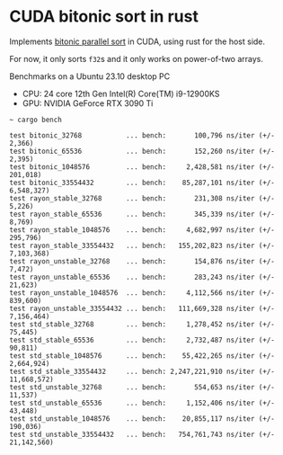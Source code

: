 # CUDA bitonic sort in rust

Implements [bitonic parallel
sort](https://en.m.wikipedia.org/wiki/Bitonic_sorter) in CUDA, using
rust for the host side.

For now, it only sorts `f32`s and it only works on power-of-two arrays.

Benchmarks on a Ubuntu 23.10 desktop PC
- CPU: 24 core 12th Gen Intel(R) Core(TM) i9-12900KS
- GPU: NVIDIA GeForce RTX 3090 Ti

```
~ cargo bench

test bitonic_32768           ... bench:       100,796 ns/iter (+/- 2,366)
test bitonic_65536           ... bench:       152,260 ns/iter (+/- 2,395)
test bitonic_1048576         ... bench:     2,428,581 ns/iter (+/- 201,018)
test bitonic_33554432        ... bench:    85,287,101 ns/iter (+/- 6,548,327)
test rayon_stable_32768      ... bench:       231,308 ns/iter (+/- 5,226)
test rayon_stable_65536      ... bench:       345,339 ns/iter (+/- 8,769)
test rayon_stable_1048576    ... bench:     4,682,997 ns/iter (+/- 295,796)
test rayon_stable_33554432   ... bench:   155,202,823 ns/iter (+/- 7,103,368)
test rayon_unstable_32768    ... bench:       154,876 ns/iter (+/- 7,472)
test rayon_unstable_65536    ... bench:       283,243 ns/iter (+/- 21,623)
test rayon_unstable_1048576  ... bench:     4,112,566 ns/iter (+/- 839,600)
test rayon_unstable_33554432 ... bench:   111,669,328 ns/iter (+/- 7,156,464)
test std_stable_32768        ... bench:     1,278,452 ns/iter (+/- 75,445)
test std_stable_65536        ... bench:     2,732,487 ns/iter (+/- 90,811)
test std_stable_1048576      ... bench:    55,422,265 ns/iter (+/- 2,664,924)
test std_stable_33554432     ... bench: 2,247,221,910 ns/iter (+/- 11,668,572)
test std_unstable_32768      ... bench:       554,653 ns/iter (+/- 11,537)
test std_unstable_65536      ... bench:     1,152,406 ns/iter (+/- 43,448)
test std_unstable_1048576    ... bench:    20,855,117 ns/iter (+/- 190,036)
test std_unstable_33554432   ... bench:   754,761,743 ns/iter (+/- 21,142,560)
```
